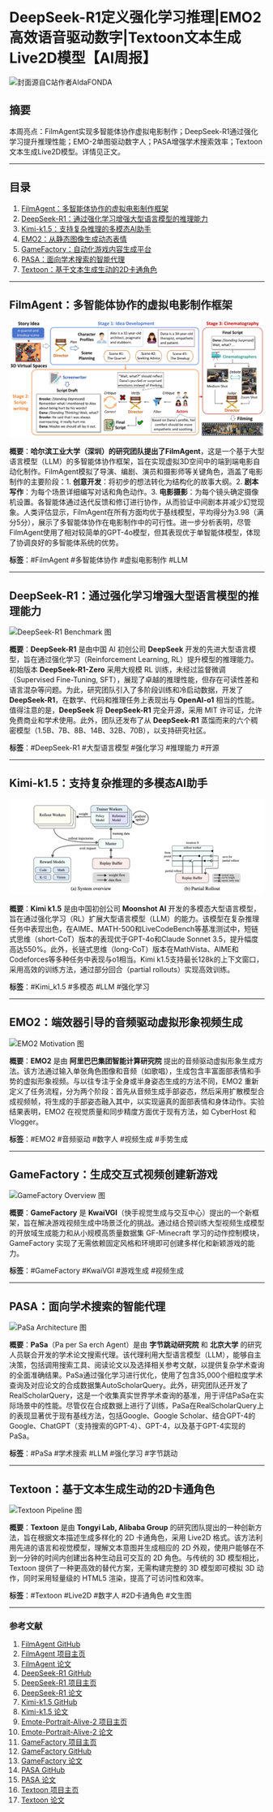 # DeepSeek-R1定义强化学习推理|EMO2高效语音驱动数字|Textoon文本生成Live2D模型【AI周报】

![封面源自C站作者AIdaFONDA](https://image.civitai.com/xG1nkqKTMzGDvpLrqFT7WA/5ea5d962-dcc2-4afe-983e-9b4eedb1f20d/original=true,quality=90/52768659.jpeg)

## 摘要  

本周亮点：FilmAgent实现多智能体协作虚拟电影制作；DeepSeek-R1通过强化学习提升推理性能；EMO-2单图驱动数字人；PASA增强学术搜索效率；Textoon文本生成Live2D模型。详情见正文。

---

## 目录

1. [FilmAgent：多智能体协作的虚拟电影制作框架](#filmagent多智能体协作的虚拟电影制作框架)  
2. [DeepSeek-R1：通过强化学习增强大型语言模型的推理能力](#deepseek-r1通过强化学习增强大型语言模型的推理能力)  
3. [Kimi-k1.5：支持复杂推理的多模态AI助手](#kimi-k15支持复杂推理的多模态ai助手)  
4. [EMO2：从静态图像生成动态表情](#emo2从静态图像生成动态表情)  
5. [GameFactory：自动化游戏内容生成平台](#gamefactory自动化游戏内容生成平台)  
6. [PASA：面向学术搜索的智能代理](#pasa面向学术搜索的智能代理)  
7. [Textoon：基于文本生成生动的2D卡通角色](#textoon基于文本生成生动的2d卡通角色)  

---

## FilmAgent：多智能体协作的虚拟电影制作框架

![FilmAgent Framework 图](https://github.com/HITsz-TMG/FilmAgent/raw/main/pics/framework.png)

**概要**：**哈尔滨工业大学（深圳）**的研究团队提出了**FilmAgent**，这是一个基于大型语言模型（LLM）的多智能体协作框架，旨在实现虚拟3D空间中的端到端电影自动化制作。FilmAgent模拟了导演、编剧、演员和摄影师等关键角色，涵盖了电影制作的主要阶段：1. **创意开发**：将初步的想法转化为结构化的故事大纲。2. **剧本写作**：为每个场景详细编写对话和角色动作。3. **电影摄影**：为每个镜头确定摄像机设置。各智能体通过迭代反馈和修订进行协作，从而验证中间剧本并减少幻觉现象。人类评估显示，FilmAgent在所有方面均优于基线模型，平均得分为3.98（满分5分），展示了多智能体协作在电影制作中的可行性。进一步分析表明，尽管FilmAgent使用了相对较简单的GPT-4o模型，但其表现优于单智能体模型，体现了协调良好的多智能体系统的优势。

**标签**：#FilmAgent #多智能体协作 #虚拟电影制作 #LLM 

---

## DeepSeek-R1：通过强化学习增强大型语言模型的推理能力

![DeepSeek-R1 Benchmark 图](https://github.com/deepseek-ai/DeepSeek-R1/raw/main/figures/benchmark.jpg)

**概要**：**DeepSeek-R1** 是由中国 AI 初创公司 **DeepSeek** 开发的先进大型语言模型，旨在通过强化学习（Reinforcement Learning, RL）提升模型的推理能力。初始版本 **DeepSeek-R1-Zero** 采用大规模 RL 训练，未经过监督微调（Supervised Fine-Tuning, SFT），展现了卓越的推理性能，但存在可读性差和语言混杂等问题。为此，研究团队引入了多阶段训练和冷启动数据，开发了 **DeepSeek-R1**，在数学、代码和推理任务上表现出与 **OpenAI-o1** 相当的性能。值得注意的是，**DeepSeek** 将 **DeepSeek-R1** 完全开源，采用 MIT 许可证，允许免费商业和学术使用。此外，团队还发布了从 **DeepSeek-R1** 蒸馏而来的六个稠密模型（1.5B、7B、8B、14B、32B、70B），以支持研究社区。

**标签**：#DeepSeek-R1 #大型语言模型 #强化学习 #推理能力 #开源 

---

## Kimi-k1.5：支持复杂推理的多模态AI助手
![Kimi k1.5 System 图](https://github.com/MoonshotAI/Kimi-k1.5/raw/main/images/system.png)

**概要**：**Kimi k1.5** 是由中国初创公司 **Moonshot AI** 开发的多模态大型语言模型，旨在通过强化学习（RL）扩展大型语言模型（LLM）的能力。该模型在复杂推理任务中表现出色，在AIME、MATH-500和LiveCodeBench等基准测试中，短链式思维（short-CoT）版本的表现优于GPT-4o和Claude Sonnet 3.5，提升幅度高达550%。此外，长链式思维（long-CoT）版本在MathVista、AIME和Codeforces等多种任务中表现与o1相当。Kimi k1.5支持最长128k的上下文窗口，采用高效的训练方法，通过部分回合（partial rollouts）实现高效训练。

**标签**：#Kimi_k1.5 #多模态 #LLM #强化学习 

---

## EMO2：端效器引导的音频驱动虚拟形象视频生成

![EMO2 Motivation 图](https://humanaigc.github.io/emote-portrait-alive-2/content/v2/motivation.png)

**概要**：**EMO2** 是由 **阿里巴巴集团智能计算研究院** 提出的音频驱动虚拟形象生成方法。该方法通过输入单张角色图像和音频（如歌唱），生成包含丰富面部表情和手势的虚拟形象视频。与以往专注于全身或半身姿态生成的方法不同，EMO2 重新定义了任务流程，分为两个阶段：首先从音频生成手部姿态，然后采用扩散模型合成视频帧，将生成的手部姿态融入其中，以实现逼真的面部表情和身体动作。实验结果表明，EMO2 在视觉质量和同步精度方面优于现有方法，如 CyberHost 和 Vlogger。

**标签**：#EMO2 #音频驱动 #数字人 #视频生成 #手势生成

---

## GameFactory：生成交互式视频创建新游戏

![GameFactory Overview 图](https://vvictoryuki.github.io/gamefactory/static/assets/1.jpg)

**概要**：**GameFactory** 是 **KwaiVGI**（快手视觉生成与交互中心）提出的一个新框架，旨在解决游戏视频生成中场景泛化的挑战。通过结合预训练大型视频生成模型的开放域生成能力和从小规模高质量数据集 GF-Minecraft 学习的动作控制模块，GameFactory 实现了无需依赖固定风格和环境即可创建多样化和新颖游戏的能力。

**标签**：#GameFactory #KwaiVGI #游戏生成 #视频生成 

---

## PASA：面向学术搜索的智能代理

![PaSa Architecture 图](https://github.com/bytedance/pasa/raw/main/src/architecture.png)

**概要**：**PaSa**（Pa per Sa erch Agent）是由 **字节跳动研究院** 和 **北京大学** 的研究人员联合开发的学术论文搜索代理。该代理利用大型语言模型（LLM），能够自主决策，包括调用搜索工具、阅读论文以及选择相关参考文献，以提供复杂学术查询的全面准确结果。PaSa通过强化学习进行优化，使用了包含35,000个细粒度学术查询及对应论文的合成数据集AutoScholarQuery。此外，研究团队还开发了RealScholarQuery，这是一个收集真实世界学术查询的基准，用于评估PaSa在实际场景中的性能。尽管仅在合成数据上进行了训练，PaSa在RealScholarQuery上的表现显著优于现有基线方法，包括Google、Google Scholar、结合GPT-4的Google、ChatGPT（支持搜索的GPT-4）、GPT-4，以及基于GPT-4实现的PaSa。

**标签**：#PaSa #学术搜索 #LLM #强化学习 #字节跳动

---

## Textoon：基于文本生成生动的2D卡通角色

![Textoon Pipeline 图](https://arxiv.org/html/2501.10020v1/x2.png)

**概要**：**Textoon** 是由 **Tongyi Lab, Alibaba Group** 的研究团队提出的一种创新方法，旨在根据文本描述生成多样化的 2D 卡通角色，采用 Live2D 格式。该方法利用先进的语言和视觉模型，理解文本意图并生成相应的 2D 外观，使用户能够在不到一分钟的时间内创建出各种生动且可交互的 2D 角色。与传统的 3D 模型相比，Textoon 提供了一种更高效的替代方案，无需构建完整的 3D 模型即可模拟 3D 动作，同时采用轻量级的 HTML5 渲染，提高了可访问性和效率。

**标签**：#Textoon #Live2D #数字人 #2D卡通角色 #文生图

---

### **参考文献**  

1. [FilmAgent GitHub](https://github.com/HITsz-TMG/FilmAgent)  
2. [FilmAgent 项目主页](https://filmagent.github.io/)  
3. [FilmAgent 论文](https://arxiv.org/html/2501.12909v1)  
4. [DeepSeek-R1 GitHub](https://github.com/deepseek-ai/DeepSeek-R1)  
5. [DeepSeek-R1 项目主页](https://chat.deepseek.com/)  
6. [DeepSeek-R1 论文](https://arxiv.org/html/2501.12948v1)  
7. [Kimi-k1.5 GitHub](https://github.com/MoonshotAI/Kimi-k1.5)  
8. [Kimi-k1.5 论文](https://arxiv.org/html/2501.12599v1)  
9. [Emote-Portrait-Alive-2 项目主页](https://humanaigc.github.io/emote-portrait-alive-2/)  
10. [Emote-Portrait-Alive-2 论文](https://arxiv.org/html/2501.10687v1)  
11. [GameFactory 项目主页](https://vvictoryuki.github.io/gamefactory/)  
12. [GameFactory GitHub](https://github.com/KwaiVGI/GameFactory)  
13. [GameFactory 论文](https://arxiv.org/html/2501.08325v1)  
14. [PASA GitHub](https://github.com/bytedance/pasa)  
15. [PASA 论文](https://arxiv.org/html/2501.10120v1)  
16. [Textoon 项目主页](https://human3daigc.github.io/Textoon_webpage/)  
17. [Textoon 论文](https://arxiv.org/html/2501.10020v1)  
